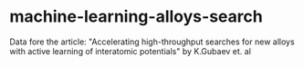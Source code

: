 # machine-learning-alloys-search
Data fore the article: "Accelerating high-throughput searches for new alloys with active learning of interatomic potentials" by K.Gubaev et. al

